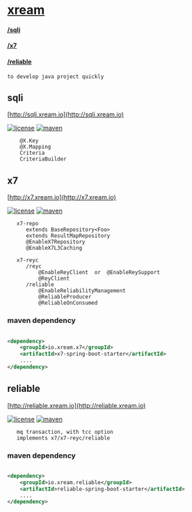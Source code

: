 # [xream](https://xream.io)   
####     [/sqli](http://sqli.xream.io)
####     [/x7](http://x7.xream.io) 
####     [/reliable](http://reliable.xream.io)
   
    to develop java project quickly


## sqli
   [http://sqli.xream.io](http://sqli.xream.io)
   
[![license](https://img.shields.io/github/license/x-ream/sqli.svg)](https://www.apache.org/licenses/LICENSE-2.0.html)
[![maven](https://img.shields.io/maven-central/v/io.xream.x7/sqli-parent.svg)](https://search.maven.org/search?q=io.xream)
   
        @X.Key
        @X.Mapping
        Criteria
        CriteriaBuilder

## x7
   [http://x7.xream.io](http://x7.xream.io)
   
[![license](https://img.shields.io/github/license/x-ream/x7.svg)](https://www.apache.org/licenses/LICENSE-2.0.html)
[![maven](https://img.shields.io/maven-central/v/io.xream.x7/x7-parent.svg)](https://search.maven.org/search?q=io.xream)

       
       x7-repo
          extends BaseRepository<Foo>
          extends ResultMapRepository
          @EnableX7Repository
          @EnableX7L3Caching
  
       x7-reyc
          /reyc
              @EnableReyClient  or  @EnableReySupport
              @ReyClient
          /reliable
              @EnableReliabilityManagement
              @ReliableProducer
              @ReliableOnConsumed
              
    
### maven dependency
```xml

<dependency>
    <groupId>io.xream.x7</groupId>
    <artifactId>x7-spring-boot-starter</artifactId>
    ....
</dependency>

```  
        
        
## reliable
   [http://reliable.xream.io](http://reliable.xream.io)
   
[![license](https://img.shields.io/github/license/x-ream/reliable.svg)](https://www.apache.org/licenses/LICENSE-2.0.html)
[![maven](https://img.shields.io/maven-central/v/io.xream.reliable/reliable.svg)](https://search.maven.org/search?q=io.xream)

       mq transaction, with tcc option
       implements x7/x7-reyc/reliable
  
 
### maven dependency
```xml

<dependency>
    <groupId>io.xream.reliable</groupId>
    <artifactId>reliable-spring-boot-starter</artifactId>
    ....
</dependency>

```  
   

